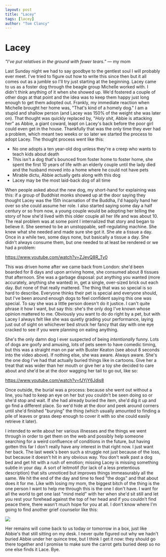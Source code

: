 ```yaml
---
layout: post
title: "Lacey"
tags: [lacey]
author: "Tom Clancy"
---
```


# Lacey

*"I've put relatives in the ground with fewer tears."* &mdash; my mom

Last Sunday night we had to say goodbye to the gentlest soul I will probably ever meet. I've tried to figure out how to write this since then but it all comes out as a jumble so I'll try just starting at the beginning. Lacey came to us as a foster dog through the beagle group Michelle worked with. I didn't think anything of it when she showed up. We'd fostered a couple of other dogs at that point and the idea was to keep them happy just long enough to get them adopted out. Frankly, my immediate reaction when Michelle brought her home was, "That's kind of a homely dog." I am a stupid and shallow person (and Lacey was 150% of the weight she was later on). That thought was quickly replaced by, "*Holy shit*, Abbie is attacking her" as Abbie, a giant coward, leapt on Lacey's back before the poor girl could even get in the house. Thankfully that was the only time they ever had a problem, which meant two weeks or so later we started the process to adopt Lacey. The thought process went like this:

* No one adopts a ten year-old dog unless they're a creep who wants to teach kids about death
* This isn't a dog that's bounced from foster home to foster home, she spent the first 10 years of life with an elderly couple until the lady died and the husband moved into a home where he could not have pets
* Mirable dictu, Abbie actually gets along with this dog
* Lacey may be the most laid-back dog of all time

When people asked about the new dog, my short-hand for explaining was this: if a group of Buddhist monks showed up at the door saying they thought Lacey was the 15th incarnation of the Buddha, I'd happily hand her over so she could assume her role. I also started saying some day a half century or so from now, a young couple would be adopting her telling the story of how she'd lived with this older couple all her life and was about 10. The real problem was at some point I internalized that story and began to believe it. She seemed to be an unstoppable, self-regulating machine. She knew what she needed and made sure she got it. She ate a tissue a day. Once in a while two, some days none, but basically a tissue a day. She didn't always consume them, but one needed to at least be rendered or we had a problem:

https://www.youtube.com/watch?v=ZJeyQ8R_Ty0

This was driven home after we came back from London: she'd been boarded for 8 days and upon arriving home, she consumed about 8 tissues that afternoon. She was a garbage disposal: put anything you wanted (more accurately, anything she wanted) in, get a single, over-sized brick out each day. But none of that really mattered. The thing that was so special is so hard to describe. Everyone thinks their pet is special and everyone should, but I've been around enough dogs to feel confident saying this one was  special. To say she was a little person doesn't do it justice. I can't quite phrase it how I want, but say this: she's the only dog I've known whose opinion mattered to me. Obviously you want to do do right by a pet, but with Lacey I always felt like she was quietly grading your performance, laying just out of sight on whichever bed struck her fancy that day with one eye cracked to see if you were planning on eating anything.

She's the only damn dog I ever suspected of being *intentionally* funny. Lots of dogs are goofy and amusing, lots of pets seem to have comedic timing, but this was a straight man on par with Buster Keaton (see about 8 seconds into the video above). If nothing else, she was aware. Always aware. She's the one dog I've had that actually buried things like in cartoons. Give her a treat that was wider than her mouth or give her a toy she decided to care about and she'd be at the door wagging her tail to go out, like so:

https://www.youtube.com/watch?v=fJYjY6Jdis8

Once outside, the burial was a process: because she went out without a line, you had to keep an eye on her but you couldn't be seen doing so or she'd stop and wait. If she had already buried the item, she'd dig it up and go find a different place. So we'd hide at the door and peek around corners until she'd finished "burying" the thing (which usually amounted to finding a pile of leaves or grass deep enough to cover it with so she could easily retrieve it later).

I intended to write about her various illnesses and the things we went through in order to get them on the web and possibly help someone searching for a weird confluence of conditions in the future, but having gotten this far I don't really have any interest in that right now. I just want her back. The last week's been such a struggle not just because of the loss, but because it doesn't hit in any obvious way. You don't walk past a dog bed and get hit with a rush of emotion; missing Lacey is missing something subtle in your day. A sort of leitmotif (for lack of a less pretentious description) that sits unnoticed but improves things immeasurably all the same. We hit the end of the day and time to feed "the dogs" and that about does it for me. Like with losing my mom, the biggest bitch of the thing is the one person I want to help me through this is the one I don't have. I want for all the world to get one last "mind meld" with her when she'd sit still and let you rest your forehead against the top of her head and if you couldn't find peace there, there wasn't much hope for you at all. I don't know where I'm going to find another grief counselor like this:

<img src="http://s3.amazonaws.com/imgly_production/2456064/large.jpg" />

Her remains will come back to us today or tomorrow in a box, just like Abbie's that still sitting on my desk. I never quite figured out why we hadn't buried Abbie under her quince tree, but I think I get it now: they should go there together and I promise to make sure the carrot gets buried deep so no one else finds it Lace. Bye.
